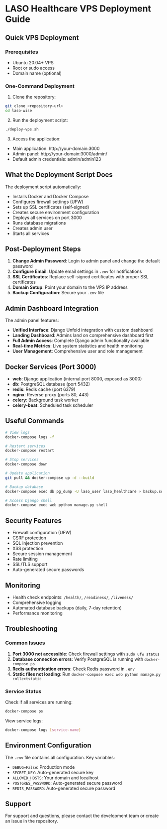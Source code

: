 # LASO Healthcare VPS Deployment Guide

## Quick VPS Deployment

### Prerequisites

- Ubuntu 20.04+ VPS
- Root or sudo access
- Domain name (optional)

### One-Command Deployment

1. Clone the repository:
```bash
git clone <repository-url>
cd laso-wise
```

2. Run the deployment script:
```bash
./deploy-vps.sh
```

3. Access the application:
- Main application: http://your-domain:3000
- Admin panel: http://your-domain:3000/admin/
- Default admin credentials: admin/admin123

## What the Deployment Script Does

The deployment script automatically:
- Installs Docker and Docker Compose
- Configures firewall settings (UFW)
- Sets up SSL certificates (self-signed)
- Creates secure environment configuration
- Deploys all services on port 3000
- Runs database migrations
- Creates admin user
- Starts all services

## Post-Deployment Steps

1. **Change Admin Password**: Login to admin panel and change the default password
2. **Configure Email**: Update email settings in `.env` for notifications
3. **SSL Certificates**: Replace self-signed certificates with proper SSL certificates
4. **Domain Setup**: Point your domain to the VPS IP address
5. **Backup Configuration**: Secure your `.env` file

## Admin Dashboard Integration

The admin panel features:
- **Unified Interface**: Django Unfold integration with custom dashboard
- **Landing Dashboard**: Admins land on comprehensive dashboard first
- **Full Admin Access**: Complete Django admin functionality available
- **Real-time Metrics**: Live system statistics and health monitoring
- **User Management**: Comprehensive user and role management

## Docker Services (Port 3000)

- **web**: Django application (internal port 8000, exposed as 3000)
- **db**: PostgreSQL database (port 5432)
- **redis**: Redis cache (port 6379)
- **nginx**: Reverse proxy (ports 80, 443)
- **celery**: Background task worker
- **celery-beat**: Scheduled task scheduler

## Useful Commands

```bash
# View logs
docker-compose logs -f

# Restart services
docker-compose restart

# Stop services
docker-compose down

# Update application
git pull && docker-compose up -d --build

# Backup database
docker-compose exec db pg_dump -U laso_user laso_healthcare > backup.sql

# Access Django shell
docker-compose exec web python manage.py shell
```

## Security Features

- Firewall configuration (UFW)
- CSRF protection
- SQL injection prevention
- XSS protection
- Secure session management
- Rate limiting
- SSL/TLS support
- Auto-generated secure passwords

## Monitoring

- Health check endpoints: `/health/`, `/readiness/`, `/liveness/`
- Comprehensive logging
- Automated database backups (daily, 7-day retention)
- Performance monitoring

## Troubleshooting

### Common Issues

1. **Port 3000 not accessible**: Check firewall settings with `sudo ufw status`
2. **Database connection errors**: Verify PostgreSQL is running with `docker-compose ps`
3. **Redis authentication errors**: Check Redis password in `.env`
4. **Static files not loading**: Run `docker-compose exec web python manage.py collectstatic`

### Service Status

Check if all services are running:
```bash
docker-compose ps
```

View service logs:
```bash
docker-compose logs [service-name]
```

## Environment Configuration

The `.env` file contains all configuration. Key variables:

- `DEBUG=False`: Production mode
- `SECRET_KEY`: Auto-generated secure key
- `ALLOWED_HOSTS`: Your domain and localhost
- `POSTGRES_PASSWORD`: Auto-generated secure password
- `REDIS_PASSWORD`: Auto-generated secure password

## Support

For support and questions, please contact the development team or create an issue in the repository.